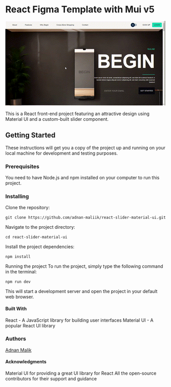 # React Figma Template with Mui v5
![Ui](./gif_result.gif)

This is a React front-end project featuring an attractive design using Material UI and a custom-built slider component.

## Getting Started

These instructions will get you a copy of the project up and running on your local machine for development and testing purposes.

### Prerequisites

You need to have Node.js and npm installed on your computer to run this project.

### Installing

Clone the repository:

```
git clone https://github.com/adnan-maliik/react-slider-material-ui.git
```

Navigate to the project directory:

```
cd react-slider-material-ui
```

Install the project dependencies:

```
npm install
```
Running the project
To run the project, simply type the following command in the terminal:
```
npm run dev
```
This will start a development server and open the project in your default web browser.

#### Built With
React - A JavaScript library for building user interfaces
Material UI - A popular React UI library

### Authors
[Adnan Malik](https://www.linkedin.com/in/m-adnan-mushtaq)


#### Acknowledgments
Material UI for providing a great UI library for React
All the open-source contributors for their support and guidance
